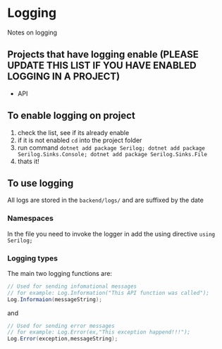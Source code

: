 # Logging
Notes on logging
## Projects that have logging enable (PLEASE UPDATE THIS LIST IF YOU HAVE ENABLED LOGGING IN A PROJECT)
- API
## To enable logging on project
1. check the list, see if its already enable
2. if it is not enabled `cd` into the project folder
3. run command `dotnet add package Serilog; dotnet add package Serilog.Sinks.Console; dotnet add package Serilog.Sinks.File`
4. thats it!
## To use logging
All logs are stored in the `backend/logs/` and are suffixed by the date
### Namespaces
In the file you need to invoke the logger in add the using directive `using Serilog;`
### Logging types
The main two logging functions are:
```csharp
// Used for sending infomational messages
// for example: Log.Information("This API function was called");
Log.Informaion(messageString);
```
and
 ```csharp
// Used for sending error messages
// for example: Log.Error(ex,"This exception happend!!!");
Log.Error(exception,messageString);
```